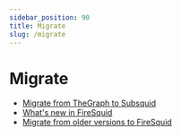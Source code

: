```yaml
---
sidebar_position: 90
title: Migrate
slug: /migrate
---
```


# Migrate

- [Migrate from TheGraph to Subsquid](/migrate/migrate-subgraph)
- [What's new in FireSquid](/new-in-fire-squid)
- [Migrate from older versions to FireSquid](/migrate/migrate-to-fire-squid)
